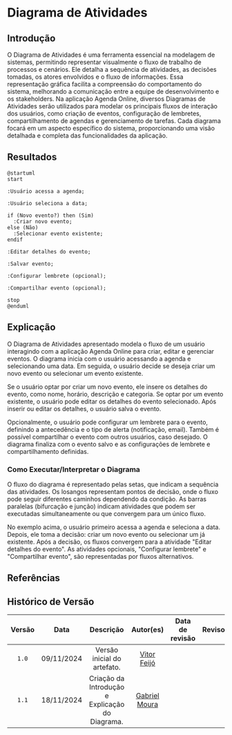 # Diagrama de Atividades

## Introdução

O Diagrama de Atividades é uma ferramenta essencial na modelagem de sistemas, permitindo representar visualmente o fluxo de trabalho de processos e cenários. Ele detalha a sequência de atividades, as decisões tomadas, os atores envolvidos e o fluxo de informações. Essa representação gráfica facilita a compreensão do comportamento do sistema, melhorando a comunicação entre a equipe de desenvolvimento e os stakeholders. Na aplicação Agenda Online, diversos Diagramas de Atividades serão utilizados para modelar os principais fluxos de interação dos usuários, como criação de eventos, configuração de lembretes, compartilhamento de agendas e gerenciamento de tarefas. Cada diagrama focará em um aspecto específico do sistema, proporcionando uma visão detalhada e completa das funcionalidades da aplicação.

## Resultados

```plantuml
@startuml
start

:Usuário acessa a agenda;

:Usuário seleciona a data;

if (Novo evento?) then (Sim)
  :Criar novo evento;
else (Não)
  :Selecionar evento existente;
endif

:Editar detalhes do evento;

:Salvar evento;

:Configurar lembrete (opcional);

:Compartilhar evento (opcional);

stop
@enduml
```

## Explicação

O Diagrama de Atividades apresentado modela o fluxo de um usuário interagindo com a aplicação Agenda Online para criar, editar e gerenciar eventos. O diagrama inicia com o usuário acessando a agenda e selecionando uma data. Em seguida, o usuário decide se deseja criar um novo evento ou selecionar um evento existente. 

Se o usuário optar por criar um novo evento, ele insere os detalhes do evento, como nome, horário, descrição e categoria. Se optar por um evento existente, o usuário pode editar os detalhes do evento selecionado. Após inserir ou editar os detalhes, o usuário salva o evento.  

Opcionalmente, o usuário pode configurar um lembrete para o evento, definindo a antecedência e o tipo de alerta (notificação, email).  Também é possível compartilhar o evento com outros usuários, caso desejado. O diagrama finaliza com o evento salvo e as configurações de lembrete e compartilhamento definidas.

### Como Executar/Interpretar o Diagrama

O fluxo do diagrama é representado pelas setas, que indicam a sequência das atividades.  Os losangos representam pontos de decisão, onde o fluxo pode seguir diferentes caminhos dependendo da condição.  As barras paralelas (bifurcação e junção) indicam atividades que podem ser executadas simultaneamente ou que convergem para um único fluxo.

No exemplo acima, o usuário primeiro acessa a agenda e seleciona a data. Depois, ele toma a decisão: criar um novo evento ou selecionar um já existente. Após a decisão, os fluxos convergem para a atividade "Editar detalhes do evento".  As atividades opcionais, "Configurar lembrete" e "Compartilhar evento", são representadas por fluxos alternativos.

## Referências

## Histórico de Versão

| Versão | Data | Descrição | Autor(es) | Data de revisão | Revisor(es) |
| :-: | :-: | :-: | :-: | :-: | :-: |
| `1.0` | 09/11/2024  | Versão inicial do artefato. | [Vitor Feijó](https://github.com/vitorfleonardo) |  |  |
| `1.1`  | 18/11/2024 | Criação da Introdução e Explicação do Diagrama. | [Gabriel Moura](https://github.com/thegm445)     |                |             |

